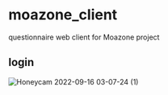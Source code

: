 # moazone_client
questionnaire web client for Moazone project

## login
![Honeycam 2022-09-16 03-07-24 (1)](https://user-images.githubusercontent.com/89366599/191939923-333b3e50-95fd-4354-b615-44448f8d35f7.gif)


